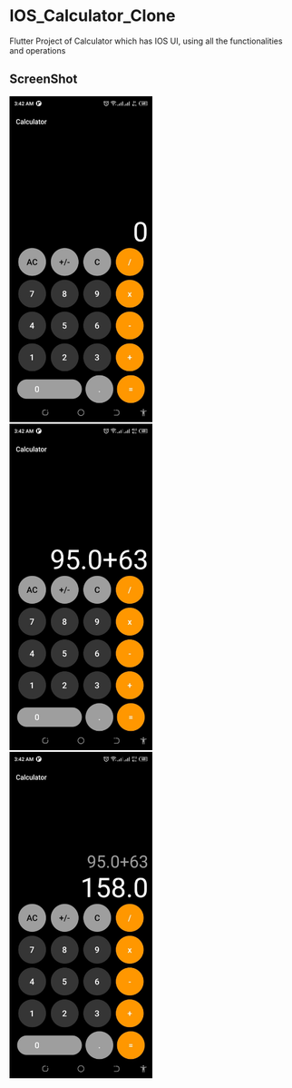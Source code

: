 # IOS_Calculator_Clone

Flutter Project of Calculator which has IOS UI, using all the functionalities and operations

## ScreenShot
<img src="assets/1.jpeg" width = 50% height = 50%>
<img src="assets/2.jpeg" width = 50% height = 50%>
<img src="assets/3.jpeg" width = 50% height = 50%>
